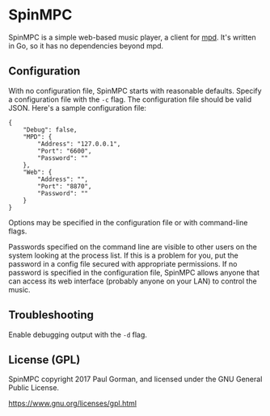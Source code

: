 # SpinMPC #

SpinMPC is a simple web-based music player, a client for [mpd](https://www.musicpd.org/).
It's written in Go, so it has no dependencies beyond mpd.

## Configuration ##

With no configuration file, SpinMPC starts with reasonable defaults.
Specify a configuration file with the `-c` flag.
The configuration file should be valid JSON.
Here's a sample configuration file:

	{
		"Debug": false,
		"MPD": {
			"Address": "127.0.0.1",
			"Port": "6600",
			"Password": ""
		},
		"Web": {
			"Address": "",
			"Port": "8870",
			"Password": ""
		}
	}

Options may be specified in the configuration file or with command-line flags.

Passwords specified on the command line are visible to other users on the system looking at the process list.
If this is a problem for you, put the password in a config file secured with appropriate permissions.
If no password is specified in the configuration file, SpinMPC allows anyone that can access its web interface (probably anyone on your LAN) to control the music.

## Troubleshooting ##

Enable debugging output with the `-d` flag.

## License (GPL) ##

SpinMPC copyright 2017 Paul Gorman, and licensed under the GNU General Public License.

https://www.gnu.org/licenses/gpl.html